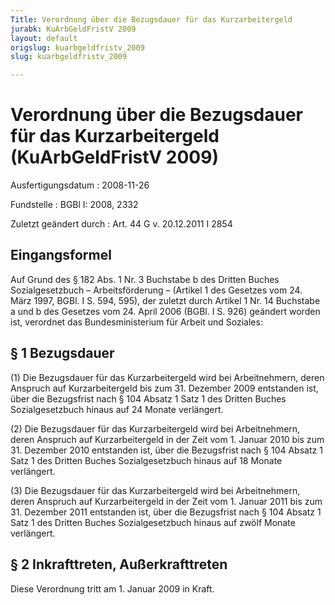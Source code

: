 ```yaml
---
Title: Verordnung über die Bezugsdauer für das Kurzarbeitergeld
jurabk: KuArbGeldFristV 2009
layout: default
origslug: kuarbgeldfristv_2009
slug: kuarbgeldfristv_2009

---
```


# Verordnung über die Bezugsdauer für das Kurzarbeitergeld (KuArbGeldFristV 2009)

Ausfertigungsdatum
:   2008-11-26

Fundstelle
:   BGBl I: 2008, 2332

Zuletzt geändert durch
:   Art. 44 G v. 20.12.2011 I 2854


## Eingangsformel

Auf Grund des § 182 Abs. 1 Nr. 3 Buchstabe b des Dritten Buches
Sozialgesetzbuch – Arbeitsförderung – (Artikel 1 des Gesetzes vom 24.
März 1997, BGBl. I S. 594, 595), der zuletzt durch Artikel 1 Nr. 14
Buchstabe a und b des Gesetzes vom 24. April 2006 (BGBl. I S. 926)
geändert worden ist, verordnet das Bundesministerium für Arbeit und
Soziales:


## § 1 Bezugsdauer

(1) Die Bezugsdauer für das Kurzarbeitergeld wird bei Arbeitnehmern,
deren Anspruch auf Kurzarbeitergeld bis zum 31. Dezember 2009
entstanden ist, über die Bezugsfrist nach § 104 Absatz 1 Satz 1 des
Dritten Buches Sozialgesetzbuch hinaus auf 24 Monate verlängert.

(2) Die Bezugsdauer für das Kurzarbeitergeld wird bei Arbeitnehmern,
deren Anspruch auf Kurzarbeitergeld in der Zeit vom 1. Januar 2010 bis
zum 31. Dezember 2010 entstanden ist, über die Bezugsfrist nach § 104
Absatz 1 Satz 1 des Dritten Buches Sozialgesetzbuch hinaus auf 18
Monate verlängert.

(3) Die Bezugsdauer für das Kurzarbeitergeld wird bei Arbeitnehmern,
deren Anspruch auf Kurzarbeitergeld in der Zeit vom 1. Januar 2011 bis
zum 31. Dezember 2011 entstanden ist, über die Bezugsfrist nach § 104
Absatz 1 Satz 1 des Dritten Buches Sozialgesetzbuch hinaus auf zwölf
Monate verlängert.


## § 2 Inkrafttreten, Außerkrafttreten

Diese Verordnung tritt am 1. Januar 2009 in Kraft.

